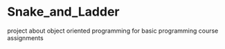 # Snake_and_Ladder

project about object oriented programming for basic programming course assignments